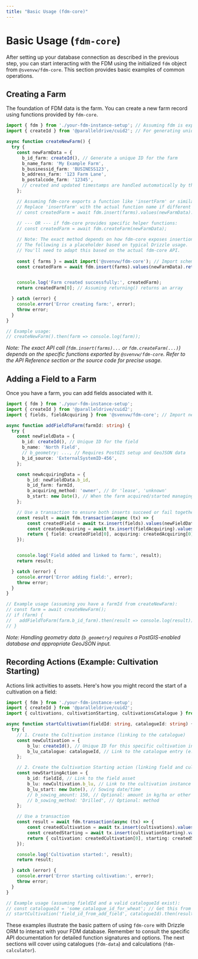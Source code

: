 ```yaml
---
title: "Basic Usage (fdm-core)"
---
```


# Basic Usage (`fdm-core`)

After setting up your database connection as described in the previous step, you can start interacting with the FDM using the initialized `fdm` object from `@svenvw/fdm-core`. This section provides basic examples of common operations.

## Creating a Farm

The foundation of FDM data is the farm. You can create a new farm record using functions provided by `fdm-core`.

```typescript
import { fdm } from './your-fdm-instance-setup'; // Assuming fdm is exported from your setup file
import { createId } from '@paralleldrive/cuid2'; // For generating unique IDs

async function createNewFarm() {
  try {
    const newFarmData = {
      b_id_farm: createId(), // Generate a unique ID for the farm
      b_name_farm: 'My Example Farm',
      b_businessid_farm: 'BUSINESS123',
      b_address_farm: '123 Farm Lane',
      b_postalcode_farm: '12345',
      // created and updated timestamps are handled automatically by the database/ORM
    };

    // Assuming fdm-core exports a function like 'insertFarm' or similar
    // Replace 'insertFarm' with the actual function name if different
    // const createdFarm = await fdm.insert(farms).values(newFarmData).returning(); 
    
    // --- OR --- if fdm-core provides specific helper functions:
    // const createdFarm = await fdm.createFarm(newFarmData); 

    // Note: The exact method depends on how fdm-core exposes insertion operations.
    // The following is a placeholder based on typical Drizzle usage.
    // You'll need to adapt this based on the actual fdm-core API.
    
    const { farms } = await import('@svenvw/fdm-core'); // Import schema table if needed directly
    const createdFarm = await fdm.insert(farms).values(newFarmData).returning();


    console.log('Farm created successfully:', createdFarm);
    return createdFarm[0]; // Assuming returning() returns an array

  } catch (error) {
    console.error('Error creating farm:', error);
    throw error;
  }
}

// Example usage:
// createNewFarm().then(farm => console.log(farm)); 
```
*Note: The exact API call (`fdm.insert(farms)...` or `fdm.createFarm(...)`) depends on the specific functions exported by `@svenvw/fdm-core`. Refer to the API Reference section or the source code for precise usage.*

## Adding a Field to a Farm

Once you have a farm, you can add fields associated with it.

```typescript
import { fdm } from './your-fdm-instance-setup';
import { createId } from '@paralleldrive/cuid2';
import { fields, fieldAcquiring } from '@svenvw/fdm-core'; // Import necessary tables/types

async function addFieldToFarm(farmId: string) {
  try {
    const newFieldData = {
      b_id: createId(), // Unique ID for the field
      b_name: 'North Field',
      // b_geometry: ..., // Requires PostGIS setup and GeoJSON data
      b_id_source: 'ExternalSystemID-456', 
    };

    const newAcquiringData = {
        b_id: newFieldData.b_id,
        b_id_farm: farmId,
        b_acquiring_method: 'owner', // Or 'lease', 'unknown'
        b_start: new Date(), // When the farm acquired/started managing the field
    };

    // Use a transaction to ensure both inserts succeed or fail together
    const result = await fdm.transaction(async (tx) => {
        const createdField = await tx.insert(fields).values(newFieldData).returning();
        const createdAcquiring = await tx.insert(fieldAcquiring).values(newAcquiringData).returning();
        return { field: createdField[0], acquiring: createdAcquiring[0] };
    });


    console.log('Field added and linked to farm:', result);
    return result;

  } catch (error) {
    console.error('Error adding field:', error);
    throw error;
  }
}

// Example usage (assuming you have a farmId from createNewFarm):
// const farm = await createNewFarm();
// if (farm) {
//   addFieldToFarm(farm.b_id_farm).then(result => console.log(result));
// }
```
*Note: Handling geometry data (`b_geometry`) requires a PostGIS-enabled database and appropriate GeoJSON input.*

## Recording Actions (Example: Cultivation Starting)

Actions link activities to assets. Here's how you might record the start of a cultivation on a field:

```typescript
import { fdm } from './your-fdm-instance-setup';
import { createId } from '@paralleldrive/cuid2';
import { cultivations, cultivationStarting, cultivationsCatalogue } from '@svenvw/fdm-core'; 

async function startCultivation(fieldId: string, catalogueId: string) {
  try {
    // 1. Create the Cultivation instance (linking to the catalogue)
    const newCultivation = {
        b_lu: createId(), // Unique ID for this specific cultivation instance
        b_lu_catalogue: catalogueId, // Link to the catalogue entry (e.g., 'WHEAT_SPRING')
    };

    // 2. Create the Cultivation Starting action (linking field and cultivation)
    const newStartingAction = {
        b_id: fieldId, // Link to the field asset
        b_lu: newCultivation.b_lu, // Link to the cultivation instance
        b_lu_start: new Date(), // Sowing date/time
        // b_sowing_amount: 150, // Optional: amount in kg/ha or other unit
        // b_sowing_method: 'Drilled', // Optional: method
    };

    // Use a transaction
    const result = await fdm.transaction(async (tx) => {
        const createdCultivation = await tx.insert(cultivations).values(newCultivation).returning();
        const createdStarting = await tx.insert(cultivationStarting).values(newStartingAction).returning();
        return { cultivation: createdCultivation[0], starting: createdStarting[0] };
    });

    console.log('Cultivation started:', result);
    return result;

  } catch (error) {
    console.error('Error starting cultivation:', error);
    throw error;
  }
}

// Example usage (assuming fieldId and a valid catalogueId exist):
// const catalogueId = 'some_catalogue_id_for_wheat'; // Get this from fdm-data or your setup
// startCultivation('field_id_from_add_field', catalogueId).then(result => console.log(result));

```

These examples illustrate the basic pattern of using `fdm-core` with Drizzle ORM to interact with your FDM database. Remember to consult the specific API documentation for detailed function signatures and options. The next sections will cover using catalogues (`fdm-data`) and calculations (`fdm-calculator`).
